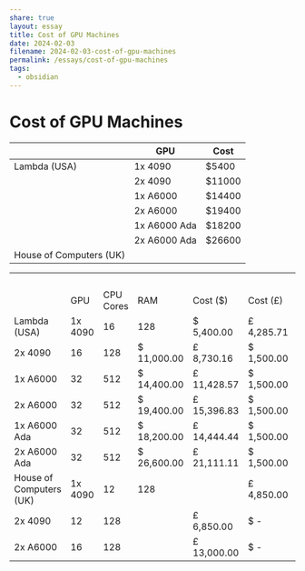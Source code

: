 ```yaml
---
share: true
layout: essay
title: Cost of GPU Machines
date: 2024-02-03
filename: 2024-02-03-cost-of-gpu-machines
permalink: /essays/cost-of-gpu-machines
tags:
  - obsidian
---
```


# Cost of GPU Machines

|  | GPU | Cost |
| -- | -- | -- |
| Lambda (USA) | 1x 4090 | $5400 |
|  | 2x 4090 | $11000 |
|  | 1x A6000 | $14400 |
|  | 2x A6000 | $19400 |
|  | 1x A6000 Ada | $18200 |
|  | 2x A6000 Ada | $26600 |
| House of Computers (UK) |  |  |


|   |   |   |   |   |   |   |   |   |   |   |   |   |
|---|---|---|---|---|---|---|---|---|---|---|---|---|
||||||||||2 years|   |5 years|   |
||GPU|CPU Cores|RAM|Cost ($)|Cost (£)|Shipping ($)|Shipping (£)|Total|Monthly cost|Hourly cost|Monthly cost|Hourly cost|
|Lambda (USA)|1x 4090|16|128|$ 5,400.00|£ 4,285.71|$ 1,500.00|$ 1,190.48|£ 5,476.19|£ 228.17|£ 0.32|£ 91.27|£ 0.13|
|2x 4090|16|128|$ 11,000.00|£ 8,730.16|$ 1,500.00|$ 1,190.48|£ 9,920.63|£ 413.36|£ 0.57|£ 165.34|£ 0.23|
|1x A6000|32|512|$ 14,400.00|£ 11,428.57|$ 1,500.00|$ 1,190.48|£ 12,619.05|£ 525.79|£ 0.73|£ 210.32|£ 0.29|
|2x A6000|32|512|$ 19,400.00|£ 15,396.83|$ 1,500.00|$ 1,190.48|£ 16,587.30|£ 691.14|£ 0.96|£ 276.46|£ 0.38|
|1x A6000 Ada|32|512|$ 18,200.00|£ 14,444.44|$ 1,500.00|$ 1,190.48|£ 15,634.92|£ 651.46|£ 0.90|£ 260.58|£ 0.36|
|2x A6000 Ada|32|512|$ 26,600.00|£ 21,111.11|$ 1,500.00|$ 1,190.48|£ 22,301.59|£ 929.23|£ 1.29|£ 371.69|£ 0.52|
|House of Computers (UK)|1x 4090|12|128||£ 4,850.00|$ -|$ -|£ 4,850.00|£ 202.08|£ 0.28|£ 80.83|£ 0.11|
|2x 4090|12|128||£ 6,850.00|$ -|$ -|£ 6,850.00|£ 285.42|£ 0.40|£ 114.17|£ 0.16|
|2x A6000|16|128||£ 13,000.00|$ -|$ -|£ 13,000.00|£ 541.67|£ 0.75|£ 216.67|£ 0.30|
